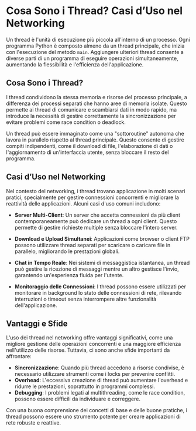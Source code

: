 # Cosa Sono i Thread? Casi d’Uso nel Networking

Un thread è l'unità di esecuzione più piccola all'interno di un processo. Ogni programma Python è composto almeno da un thread principale, che inizia con l'esecuzione del metodo `main`. Aggiungere ulteriori thread consente a diverse parti di un programma di eseguire operazioni simultaneamente, aumentando la flessibilità e l'efficienza dell'applicazione.

## Cosa Sono i Thread?

I thread condividono la stessa memoria e risorse del processo principale, a differenza dei processi separati che hanno aree di memoria isolate. Questo permette ai thread di comunicare e scambiarsi dati in modo rapido, ma introduce la necessità di gestire correttamente la sincronizzazione per evitare problemi come race condition o deadlock.

Un thread può essere immaginato come una "sottoroutine" autonoma che lavora in parallelo rispetto al thread principale. Questo consente di gestire compiti indipendenti, come il download di file, l'elaborazione di dati o l'aggiornamento di un'interfaccia utente, senza bloccare il resto del programma.

## Casi d’Uso nel Networking

Nel contesto del networking, i thread trovano applicazione in molti scenari pratici, specialmente per gestire connessioni concorrenti e migliorare la reattività delle applicazioni. Alcuni casi d'uso comuni includono:

- **Server Multi-Client**: Un server che accetta connessioni da più client contemporaneamente può dedicare un thread a ogni client. Questo permette di gestire richieste multiple senza bloccare l'intero server.

- **Download e Upload Simultanei**: Applicazioni come browser o client FTP possono utilizzare thread separati per scaricare o caricare file in parallelo, migliorando le prestazioni globali.

- **Chat in Tempo Reale**: Nei sistemi di messaggistica istantanea, un thread può gestire la ricezione di messaggi mentre un altro gestisce l'invio, garantendo un'esperienza fluida per l'utente.

- **Monitoraggio delle Connessioni**: I thread possono essere utilizzati per monitorare in background lo stato delle connessioni di rete, rilevando interruzioni o timeout senza interrompere altre funzionalità dell'applicazione.

## Vantaggi e Sfide

L'uso dei thread nel networking offre vantaggi significativi, come una migliore gestione delle operazioni concorrenti e una maggiore efficienza nell'utilizzo delle risorse. Tuttavia, ci sono anche sfide importanti da affrontare:
- **Sincronizzazione**: Quando più thread accedono a risorse condivise, è necessario utilizzare strumenti come i locks per prevenire conflitti.
- **Overhead**: L'eccessiva creazione di thread può aumentare l'overhead e ridurre le prestazioni, soprattutto in programmi complessi.
- **Debugging**: I problemi legati al multithreading, come le race condition, possono essere difficili da individuare e correggere.

Con una buona comprensione dei concetti di base e delle buone pratiche, i thread possono essere uno strumento potente per creare applicazioni di rete robuste e reattive.